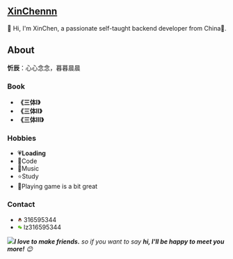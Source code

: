 ## [XinChennn](https://www.ixinjiu.cn)

👋 Hi, I'm XinChen, a passionate self-taught backend developer from China🚀.

## About

 **忻辰**：心心念念，暮暮晨晨
 
### Book

 - **《三体I》** 
 - **《三体II》**
 - **《三体III》**

### Hobbies

 - 💗**Loading**
 - 🍓Code
 - 🎵Music 
 - ⭐️Study
 - 🤗Playing game is a bit great

### Contact
 - <img src="https://github.com/XinChennn/XinChennn/blob/main/assets/myQQ.png" width="10"> 316595344
 - <img src="https://github.com/XinChennn/XinChennn/blob/main/assets/myWeChat.png" width="10"> lz316595344

<img src="https://media.giphy.com/media/LnQjpWaON8nhr21vNW/giphy.gif" width="60"><em><b>I love to make friends.</b> so if you want to say <b>hi, I'll be happy to meet you more!</b> 😊</em>
